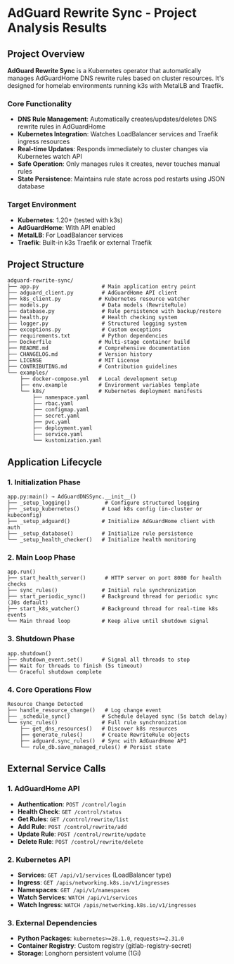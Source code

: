 # AdGuard Rewrite Sync - Project Analysis Results

## Project Overview

**AdGuard Rewrite Sync** is a Kubernetes operator that automatically manages AdGuardHome DNS rewrite rules based on cluster resources. It's designed for homelab environments running k3s with MetalLB and Traefik.

### Core Functionality
- **DNS Rule Management**: Automatically creates/updates/deletes DNS rewrite rules in AdGuardHome
- **Kubernetes Integration**: Watches LoadBalancer services and Traefik ingress resources
- **Real-time Updates**: Responds immediately to cluster changes via Kubernetes watch API
- **Safe Operation**: Only manages rules it creates, never touches manual rules
- **State Persistence**: Maintains rule state across pod restarts using JSON database

### Target Environment
- **Kubernetes**: 1.20+ (tested with k3s)
- **AdGuardHome**: With API enabled
- **MetalLB**: For LoadBalancer services
- **Traefik**: Built-in k3s Traefik or external Traefik

## Project Structure

```
adguard-rewrite-sync/
├── app.py                    # Main application entry point
├── adguard_client.py         # AdGuardHome API client
├── k8s_client.py            # Kubernetes resource watcher
├── models.py                 # Data models (RewriteRule)
├── database.py               # Rule persistence with backup/restore
├── health.py                 # Health checking system
├── logger.py                 # Structured logging system
├── exceptions.py             # Custom exceptions
├── requirements.txt          # Python dependencies
├── Dockerfile               # Multi-stage container build
├── README.md                # Comprehensive documentation
├── CHANGELOG.md             # Version history
├── LICENSE                  # MIT License
├── CONTRIBUTING.md          # Contribution guidelines
└── examples/
    ├── docker-compose.yml   # Local development setup
    ├── env.example          # Environment variables template
    └── k8s/                 # Kubernetes deployment manifests
        ├── namespace.yaml
        ├── rbac.yaml
        ├── configmap.yaml
        ├── secret.yaml
        ├── pvc.yaml
        ├── deployment.yaml
        ├── service.yaml
        └── kustomization.yaml
```

## Application Lifecycle

### 1. Initialization Phase
```
app.py:main() → AdGuardDNSSync.__init__()
├── _setup_logging()           # Configure structured logging
├── _setup_kubernetes()       # Load k8s config (in-cluster or kubeconfig)
├── _setup_adguard()          # Initialize AdGuardHome client with auth
├── _setup_database()         # Initialize rule persistence
└── _setup_health_checker()   # Initialize health monitoring
```

### 2. Main Loop Phase
```
app.run()
├── start_health_server()      # HTTP server on port 8080 for health checks
├── sync_rules()              # Initial rule synchronization
├── start_periodic_sync()     # Background thread for periodic sync (30s default)
├── start_k8s_watcher()       # Background thread for real-time k8s events
└── Main thread loop          # Keep alive until shutdown signal
```

### 3. Shutdown Phase
```
app.shutdown()
├── shutdown_event.set()      # Signal all threads to stop
├── Wait for threads to finish (5s timeout)
└── Graceful shutdown complete
```

### 4. Core Operations Flow
```
Resource Change Detected
├── handle_resource_change()   # Log change event
├── _schedule_sync()          # Schedule delayed sync (5s batch delay)
└── sync_rules()              # Full rule synchronization
    ├── get_dns_resources()   # Discover k8s resources
    ├── generate_rules()      # Create RewriteRule objects
    ├── adguard.sync_rules()  # Sync with AdGuardHome API
    └── rule_db.save_managed_rules() # Persist state
```

## External Service Calls

### 1. AdGuardHome API
- **Authentication**: `POST /control/login`
- **Health Check**: `GET /control/status`
- **Get Rules**: `GET /control/rewrite/list`
- **Add Rule**: `POST /control/rewrite/add`
- **Update Rule**: `POST /control/rewrite/update`
- **Delete Rule**: `POST /control/rewrite/delete`

### 2. Kubernetes API
- **Services**: `GET /api/v1/services` (LoadBalancer type)
- **Ingress**: `GET /apis/networking.k8s.io/v1/ingresses`
- **Namespaces**: `GET /api/v1/namespaces`
- **Watch Services**: `WATCH /api/v1/services`
- **Watch Ingress**: `WATCH /apis/networking.k8s.io/v1/ingresses`

### 3. External Dependencies
- **Python Packages**: `kubernetes>=28.1.0`, `requests>=2.31.0`
- **Container Registry**: Custom registry (gitlab-registry-secret)
- **Storage**: Longhorn persistent volume (1Gi)

